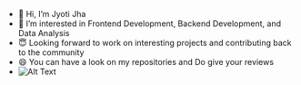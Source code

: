 - 👋 Hi, I’m Jyoti Jha
- 👀 I’m interested in Frontend Development, Backend Development, and Data Analysis
- :innocent: Looking forward to work on interesting projects and contributing back to the community
- :smile: You can have a look on my repositories and Do give your reviews 
- ![Alt Text](https://animesher.com/orig/1/100/1006/10069/animesher.com_black-and-white-monochrome-my-gif-1006967.gif)
<!---
jhaji12/jhaji12 is a ✨ special ✨ repository because its `README.md` (this file) appears on your GitHub profile.
You can click the Preview link to take a look at your changes.
--->
